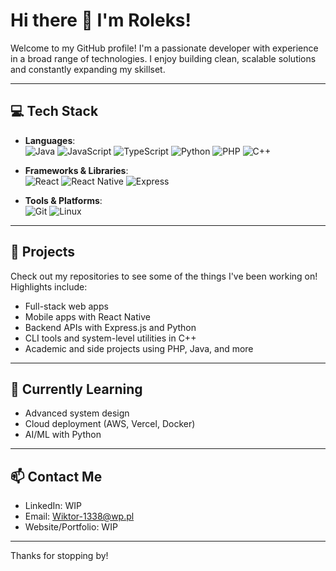 # Hi there 👋 I'm Roleks!

Welcome to my GitHub profile! I'm a passionate developer with experience in a broad range of technologies. I enjoy building clean, scalable solutions and constantly expanding my skillset.

---

## 💻 Tech Stack

- **Languages**:  
  ![Java](https://img.shields.io/badge/Java-%23ED8B00.svg?style=flat&logo=java&logoColor=white)
  ![JavaScript](https://img.shields.io/badge/JavaScript-%23F7DF1E.svg?style=flat&logo=javascript&logoColor=black)
  ![TypeScript](https://img.shields.io/badge/TypeScript-%23007ACC.svg?style=flat&logo=typescript&logoColor=white)
  ![Python](https://img.shields.io/badge/Python-%233776AB.svg?style=flat&logo=python&logoColor=white)
  ![PHP](https://img.shields.io/badge/PHP-%23777BB4.svg?style=flat&logo=php&logoColor=white)
  ![C++](https://img.shields.io/badge/C++-%2300599C.svg?style=flat&logo=c%2B%2B&logoColor=white)

- **Frameworks & Libraries**:  
  ![React](https://img.shields.io/badge/React-%2361DAFB.svg?style=flat&logo=react&logoColor=black)
  ![React Native](https://img.shields.io/badge/React%20Native-%2320232a.svg?style=flat&logo=react&logoColor=%2361DAFB)
  ![Express](https://img.shields.io/badge/Express.js-%23404d59.svg?style=flat&logo=express&logoColor=%2361DAFB)

- **Tools & Platforms**:  
  ![Git](https://img.shields.io/badge/Git-%23F05033.svg?style=flat&logo=git&logoColor=white)
  ![Linux](https://img.shields.io/badge/Linux-%23FCC624.svg?style=flat&logo=linux&logoColor=black)

---

## 🔧 Projects

Check out my repositories to see some of the things I've been working on! Highlights include:
- Full-stack web apps
- Mobile apps with React Native
- Backend APIs with Express.js and Python
- CLI tools and system-level utilities in C++
- Academic and side projects using PHP, Java, and more

---

## 🌱 Currently Learning

- Advanced system design
- Cloud deployment (AWS, Vercel, Docker)
- AI/ML with Python

---

## 📫 Contact Me

- LinkedIn: WIP
- Email: Wiktor-1338@wp.pl
- Website/Portfolio: WIP

---

Thanks for stopping by!
